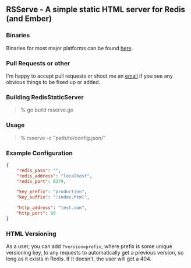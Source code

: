 RSServe - A simple static HTML server for Redis (and Ember)
-

### Binaries
Binaries for most major platforms can be found [here](http://adrianfletcher.org/posts/rsserve-a-simply-static-server).

### Pull Requests or other
I'm happy to accept pull requests or shoot me an <a href="mailto:adrian@fletchtechnology.com.au">email</a> if you see any obvious things to be fixed up or added.

### Building RedisStaticServer

> % go build rsserve.go

### Usage
> % rsserve -c "path/to/config.json/"

### Example Configuration

```json
{
    "redis_pass": "",
    "redis_address": "localhost",
    "redis_port": 6379,

    "key_prefix": "production",
    "key_suffix": ":index.html",

    "http_address": "test.com",
    "http_port": 80
}
```

###  HTML Versioning
As a user, you can add `?version=prefix`, where prefix is some unique versioning key, to any requests to automatically get a previous version, so long as it exists in Redis. If it doesn't, the user will get a 404.